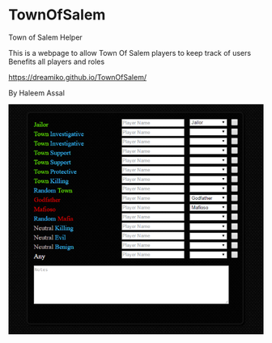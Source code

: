 # TownOfSalem
Town of Salem Helper

This is a webpage to allow Town Of Salem players to keep track of users
  Benefits all players and roles
  
  https://dreamiko.github.io/TownOfSalem/
  
  By Haleem Assal 
  
  ![alt tag](ToS.png)
